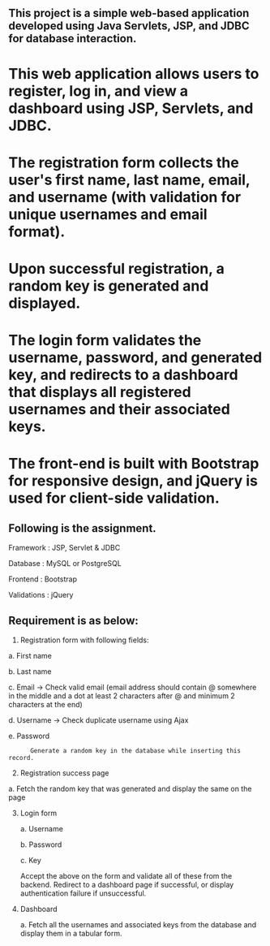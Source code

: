 ##  This project is a simple web-based application developed using Java Servlets, JSP, and JDBC for database interaction. 
# This web application allows users to register, log in, and view a dashboard using JSP, Servlets, and JDBC. 
# The registration form collects the user's first name, last name, email, and username (with validation for unique usernames and email format). 
# Upon successful registration, a random key is generated and displayed. 
# The login form validates the username, password, and generated key, and redirects to a dashboard that displays all registered usernames and their associated keys. 
# The front-end is built with Bootstrap for responsive design, and jQuery is used for client-side validation.


##  Following is the assignment.

 

Framework         : JSP, Servlet & JDBC

Database            : MySQL or PostgreSQL

Frontend             : Bootstrap

Validations         : jQuery

 

## Requirement is as below:

1.  Registration form with following fields:

  a.       First name

  b.       Last name

  c.       Email -> Check valid email (email address should contain @ somewhere in the middle and a dot at least 2 characters after @ and minimum 2 characters at the end)

  d.       Username -> Check duplicate username using Ajax

  e.       Password
          
          Generate a random key in the database while inserting this record.

2.  Registration success page

   a.       Fetch the random key that was generated and display the same on the page

3.  Login form

    a.       Username

    b.       Password

    c.       Key 

    Accept the above on the form and validate all of these from the backend. Redirect to a dashboard page if successful, or display authentication failure if unsuccessful. 

4.  Dashboard

    a.   Fetch all the usernames and associated keys from the database and display them in a tabular form.
